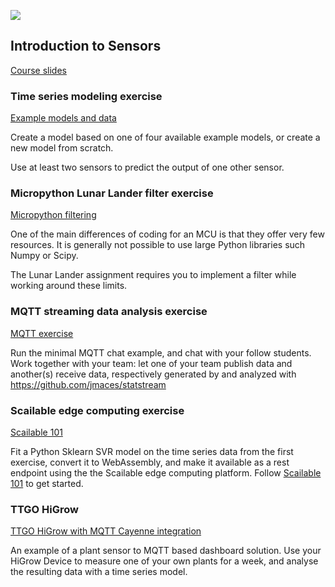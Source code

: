 ![](images/sensor.png)

## Introduction to Sensors

[Course slides](https://github.com/robinvanemden/sensors/tree/master/_course_slides)

### Time series modeling exercise

[Example models and data](timeseries)

Create a model based on one of four available example models, or create a new model from scratch. 

Use at least two sensors to predict the output of one other sensor.

### Micropython Lunar Lander filter exercise

[Micropython filtering](micropython)

One of the main differences of coding for an MCU is that they offer very few resources. It is generally not possible to use large Python libraries such Numpy or Scipy.

The Lunar Lander assignment requires you to implement a filter while working around these limits.

### MQTT streaming data analysis exercise

[MQTT exercise](mqtt)

Run the minimal MQTT chat example, and chat with your follow students. Work together with your team: let one of your team publish data and another(s) receive data, respectively generated by and analyzed with https://github.com/jmaces/statstream

### Scailable edge computing exercise

[Scailable 101](https://github.com/scailable/sclbl-tutorials/blob/master/sclbl-101-getting-started/README.md)

Fit a Python Sklearn SVR model on the time series data from the first exercise, convert it to WebAssembly, and make it available as a rest endpoint using the the Scailable edge computing platform. Follow [Scailable 101](https://github.com/scailable/sclbl-tutorials/blob/master/sclbl-101-getting-started/README.md) to get started.

### TTGO HiGrow

[TTGO HiGrow with MQTT Cayenne integration](higrow)

An example of a plant sensor to MQTT based dashboard solution. Use your HiGrow Device to measure one of your own plants for a week, and analyse the resulting data with a time series model.



